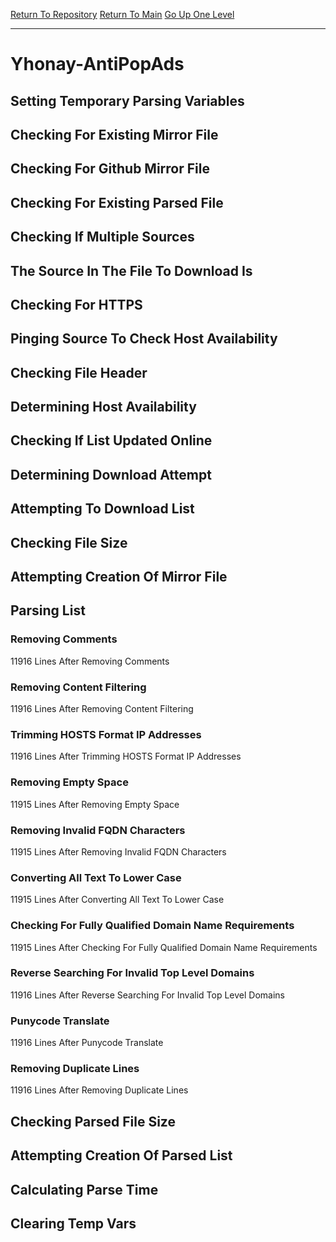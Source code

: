 [Return To Repository](https://github.com/deathbybandaid/piholeparser/)
[Return To Main](https://github.com/deathbybandaid/piholeparser/blob/master/RecentRunLogs/Mainlog.md)
[Go Up One Level](https://github.com/deathbybandaid/piholeparser/blob/master/RecentRunLogs/TopLevelScripts/30-Processing-External-Blacklists.md)
____________________________________
# Yhonay-AntiPopAds
## Setting Temporary Parsing Variables
## Checking For Existing Mirror File
## Checking For Github Mirror File
## Checking For Existing Parsed File
## Checking If Multiple Sources
## The Source In The File To Download Is
## Checking For HTTPS
## Pinging Source To Check Host Availability
## Checking File Header
## Determining Host Availability
## Checking If List Updated Online
## Determining Download Attempt
## Attempting To Download List
## Checking File Size
## Attempting Creation Of Mirror File
## Parsing List
### Removing Comments
11916 Lines After Removing Comments
### Removing Content Filtering
11916 Lines After Removing Content Filtering
### Trimming HOSTS Format IP Addresses
11916 Lines After Trimming HOSTS Format IP Addresses
### Removing Empty Space
11915 Lines After Removing Empty Space
### Removing Invalid FQDN Characters
11915 Lines After Removing Invalid FQDN Characters
### Converting All Text To Lower Case
11915 Lines After Converting All Text To Lower Case
### Checking For Fully Qualified Domain Name Requirements
11915 Lines After Checking For Fully Qualified Domain Name Requirements
### Reverse Searching For Invalid Top Level Domains
11916 Lines After Reverse Searching For Invalid Top Level Domains
### Punycode Translate
11916 Lines After Punycode Translate
### Removing Duplicate Lines
11916 Lines After Removing Duplicate Lines
## Checking Parsed File Size
## Attempting Creation Of Parsed List
## Calculating Parse Time
## Clearing Temp Vars
